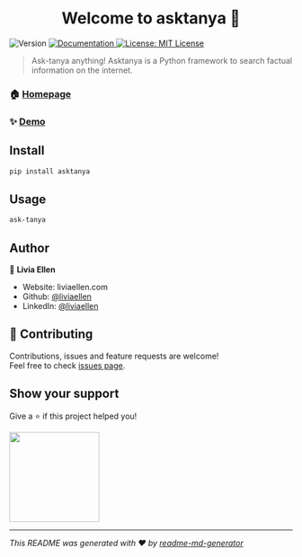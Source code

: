 <h1 align="center">Welcome to asktanya 👋</h1>
<p>
  <img alt="Version" src="https://img.shields.io/badge/version-1.0.4-blue.svg?cacheSeconds=2592000" />
  <a href="github.com/liviaellen/asktanya" target="_blank">
    <img alt="Documentation" src="https://img.shields.io/badge/documentation-yes-brightgreen.svg" />
  </a>
  <a href="#" target="_blank">
    <img alt="License: MIT License" src="https://img.shields.io/badge/License-MIT License-yellow.svg" />
  </a>
</p>

> Ask-tanya anything! Asktanya is a Python framework to search factual information on the internet.

### 🏠 [Homepage](liviaellen.com/asktanya)

### ✨ [Demo](liviaellen.com/asktanya)

## Install

```sh
pip install asktanya
```

## Usage

```sh
ask-tanya
```

## Author

👤 **Livia Ellen**

* Website: liviaellen.com
* Github: [@liviaellen](https://github.com/liviaellen)
* LinkedIn: [@liviaellen](https://linkedin.com/in/liviaellen)

## 🤝 Contributing

Contributions, issues and feature requests are welcome!<br />Feel free to check [issues page](https://github.com/liviaellen/asktanya/issues). 

## Show your support

Give a ⭐️ if this project helped you!

<a href="https://www.patreon.com/liviaellen">
  <img src="https://c5.patreon.com/external/logo/become_a_patron_button@2x.png" width="160">
</a>

***
_This README was generated with ❤️ by [readme-md-generator](https://github.com/kefranabg/readme-md-generator)_